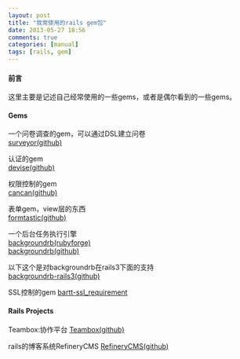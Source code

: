 ```yaml
---
layout: post
title: "我常使用的rails gem包"
date: 2013-05-27 18:56
comments: true
categories: [manual]
tags: [rails, gem]
---
```


#### 前言

这里主要是记述自己经常使用的一些gems，或者是偶尔看到的一些gems。

#### Gems

一个问卷调查的gem，可以通过DSL建立问卷  
[surveyor(github)](https://github.com/NUBIC/surveyor)

认证的gem  
[devise(github)](https://github.com/plataformatec/devise)

权限控制的gem  
[cancan(github)](https://github.com/ryanb/cancan)

表单gem，view层的东西  
[formtastic(github)](https://github.com/justinfrench/formtastic)

一个后台任务执行引擎  
[backgroundrb(rubyforge)](http://backgroundrb.rubyforge.org/)  
[backgroundrb(github)](https://github.com/gnufied/backgroundrb)

以下这个是对backgroundrb在rails3下面的支持  
[backgroundrb-rails3(github)](https://github.com/mtylty/backgroundrb-rails3)

SSL控制的gem
[bartt-ssl\_requirement](http://rubygems.org/gems/bartt-ssl_requirement)

#### Rails Projects

Teambox:协作平台
[Teambox(github)](https://github.com/teambox/teambox)

rails的博客系统RefineryCMS
[RefineryCMS(github)](https://github.com/resolve/refinerycms)

